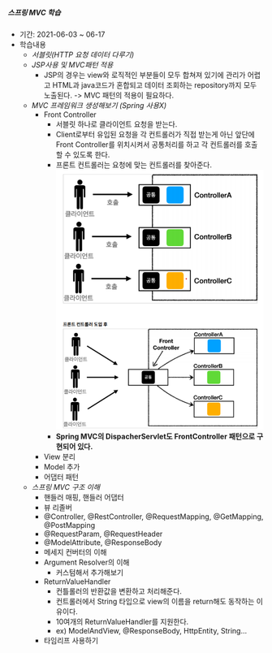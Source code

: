 ##### 스프링 MVC 학습
- 기간: 2021-06-03 ~ 06-17
- 학습내용
    - *서블릿(HTTP 요청 데이터 다루기)*
    - *JSP사용 및 MVC패턴 적용*
      - JSP의 경우는 view와 로직적인 부분들이 모두 합쳐져 있기에 관리가 어렵고 HTML과 java코드가 혼합되고
      데이터 조회하는 repository까지 모두 노출된다.
        -> MVC 패턴의 적용이 필요하다.
    - *MVC 프레임워크 생성해보기 (Spring 사용X)*
      - Front Controller
        - 서블릿 하나로 클라이언트 요청을 받는다.
        - Client로부터 유입된 요청을 각 컨트롤러가 직접 받는게 아닌 앞단에 Front Controller를 위치시켜서 공통처리를 하고 각 컨트롤러를 호출 할 수 있도록 한다.
        - 프론트 컨트롤러는 요청에 맞는 컨트롤러를 찾아준다.
          ![](.README_images/프론트컨트롤러.png)
        - **Spring MVC의 DispacherServlet도 FrontController 패턴으로 구현되어 있다.** 
      - View 분리
      - Model 추가
      - 어댑터 패턴
    - *스프링 MVC 구조 이해*
        - 핸들러 매핑, 핸들러 어댑터
        - 뷰 리졸버
        - @Controller, @RestController, @RequestMapping, @GetMapping, @PostMapping 
        - @RequestParam, @RequestHeader
        - @ModelAttribute, @ResponseBody
        - 메세지 컨버터의 이해
        - Argument Resolver의 이해
            - 커스텀해서 추가해보기
        - ReturnValueHandler
            - 컨틀롤러의 반환값을 변환하고 처리해준다.
            - 컨트롤러에서 String 타입으로 view의 이름을 return해도 동작하는 이유이다.
            - 10여개의 ReturnValueHandler를 지원한다.
            - ex) ModelAndView, @ResponseBody, HttpEntity, String...
        - 타임리프 사용하기
